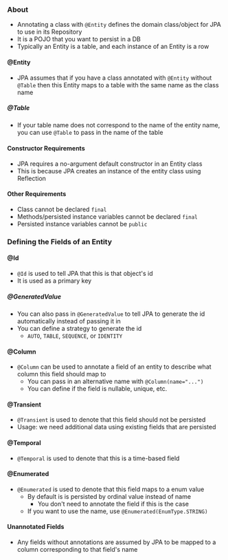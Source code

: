 ### About
* Annotating a class with `@Entity` defines the domain class/object for JPA to use in its Repository
* It is a POJO that you want to persist in a DB
* Typically an Entity is a table, and each instance of an Entity is a row
#### @Entity
* JPA assumes that if you have a class annotated with `@Entity` without `@Table` then this Entity maps to a table with the same name as the class name
##### @Table
* If your table name does not correspond to the name of the entity name, you can use `@Table` to pass in the name of the table
#### Constructor Requirements
*  JPA requires a no-argument default constructor in an Entity class
* This is because JPA creates an instance of the entity class using Reflection
#### Other Requirements
* Class cannot be declared `final`
* Methods/persisted instance variables cannot be declared `final`
* Persisted instance variables cannot be `public`
### Defining the Fields of an Entity
#### @Id
* `@Id` is used to tell JPA that this is that object's id
* It is used as a primary key
##### @GeneratedValue
* You can also pass in `@GeneratedValue` to tell JPA to generate the id automatically instead of passing it in
* You can define a strategy to generate the id
	* `AUTO`, `TABLE`, `SEQUENCE`, or `IDENTITY`
#### @Column
* `@Column` can be used to annotate a field of an entity to describe what column this field should map to
	* You can pass in an alternative name with `@Column(name="...")`
	* You can define if the field is nullable, unique, etc.
#### @Transient
* `@Transient` is used to denote that this field should not be persisted
* Usage: we need additional data using existing fields that are persisted
#### @Temporal
* `@Temporal` is used to denote that this is a time-based field
#### @Enumerated
* `@Enumerated` is used to denote that this field maps to a enum value
	* By default is is persisted by ordinal value instead of name
		* You don't need to annotate the field if this is the case
	* If you want to use the name, use `@Enumerated(EnumType.STRING)`
#### Unannotated Fields
*  Any fields without annotations are assumed by JPA to be mapped to a column corresponding to that field's name
